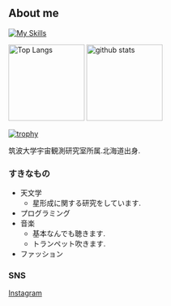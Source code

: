 ## About me

[![My Skills](https://skillicons.dev/icons?i=py,anaconda,vscode,git,github)](https://skillicons.dev)

<p align="left"> 
  <img alt="Top Langs" height="150px" src="https://github-readme-stats.vercel.app/api/top-langs/?username=kotora260&count_private=true&show_icons=true&theme=github_dark" />
  <img alt="github stats" height="150px" src="https://github-readme-stats.vercel.app/api?username=kotora260&count_private=true&show_icons=true&show_icons=true&theme=github_dark" />
</p>

[![trophy](https://github-profile-trophy.vercel.app/?username=kotora260&theme=darkhub&column=8
)](https://github.com/ryo-ma/github-profile-trophy)

筑波大学宇宙観測研究室所属.北海道出身.

### すきなもの
- 天文学
  - 星形成に関する研究をしています.
- プログラミング
- 音楽
  - 基本なんでも聴きます.
  - トランペット吹きます.
- ファッション

### SNS
[Instagram](https://www.instagram.com/melan_cozmo/)
